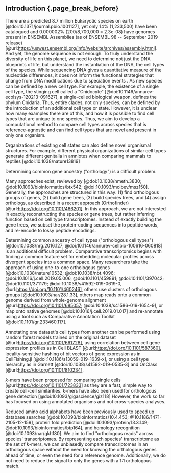 ## Introduction  {.page_break_before}

There are a predicted 8.7 million Eukaryotic species on earth [@doi:10.1371/journal.pbio.1001127], yet only 14% (1,233,500) have been catalogued and 0.000002% (200/8,700,000 = 2.3e-08) have genomes present in ENSEMBL Assemblies (as of ENSEMBL 98 -- September 2019 release) [@url:https://uswest.ensembl.org/info/website/archives/assembly.html].
And yet, the genome sequence is not enough.
To truly understand the diversity of life on this planet, we need to determine not just the DNA blueprints of life, but understand the instantiation of the DNA, the cell types of the species.
While sequencing DNA gives a quantitative measure of the nucleotide differences, it does not inform the functional strategies that change from DNA modifications due to speciation events .
As new species can be defined by a new cell type.
For example, the existence of a single cell type, the stinging cell called a "Cnidocyte" [@doi:10.1146/annurev-ecolsys-120213-091627], a single-celled biological weapon, defines the phylum Cnidaria.
Thus, entire clades, not only species, can be defined by the introduction of an additional cell type or state.
However, it is unclear how many examples there are of this, and how it is possible to find cell types that are unique to one species.
Thus, we aim to develop a computational method to compare cell types across species that is reference-agnostic and can find cell types that are novel and present in only one organism.

Organizations of existing cell states can also define novel organismal structures.
For example, different physical organizations of similar cell types generate different genitalia in amniotes when comparing mammals to reptiles [@doi:10.1038/nature13819]

Determining common gene ancestry ("orthology") is a difficult problem.

Many approaches exist, reviewed by [@doi:10.1038/nmeth.3830; @doi:10.1093/bioinformatics/btx542; @doi:10.1093/molbev/msz150].
Generally, the approaches are structured in this way: (1) find orthologous groups of genes, (2) build gene trees, (3) build species trees, and (4) assign orthologs, as described in a recent approach (Orthofinder) [@url:https://doi.org/10.1101/466201].
In this approach, we are not interested in exactly reconstructing the species or gene trees, but rather inferring function based on cell type transcriptomes.
Instead of exactly building the gene trees, we subset the protein-coding sequences into peptide words, and re-encode to lossy peptide encodings.


Determining common ancestry of cell types ("orthologous cell types") [@doi:10.1038/nrg.2016.127; @doi:10.1146/annurev-cellbio-100616-060818] is an additional difficult problem.
Comparative transcriptomics begins with finding a common feature set for embedding molecular profiles across divergent species into a common space.
Many researchers take the approach of using one-to-one orthologous genes [@doi:10.1038/nature10532; @doi:10.1038/nbt.4096; @doi:10.1016/j.cell.2019.05.006, @doi:10.1101/459891; @doi:10.1101/397042; @doi:10.1101/371179; @doi:10.1038/s41592-019-0619-0, @url:https://doi.org/10.1101/460246], others use clusters of orthologous groups [@doi:10.1093/nar/28.1.33], others map reads onto a common genome derived from whole-genome alignment [@url:https://doi.org/10.1101/685057; @doi:10.1038/s41586-019-1654-9], or map onto native genomes [@doi:10.1016/j.cell.2019.01.017] and re-annotate using a tool such as Comparative Annotation Toolkit [@doi:10.1101/gr.233460.117].

Annotating one dataset's cell types from another can be performed using random forest models trained on the original dataset [@url:https://doi.org/10.1101/661728], using correlation between cell gene expression profiles as in Cell BLAST [@url:https://doi.org/10.1101/587360], locality-sensitive hashing of bit vectors of gene expression as in CellFishing.jl [@doi:10.1186/s13059-019-1639-x], or using a cell type hierarchy as in Garnett [@doi:10.1038/s41592-019-0535-3] and OnClass [@url:https://doi.org/10.1101/810234].

$k$-mers have been proposed for comparing single cells [@url:https://doi.org/10.1101/723833] as they are a fast, simple way to create cell-cell similarities.
$k$-mers have also been used for orthologous gene detection [@doi:10.1093/gigascience/giz118]
However, the work so far has focused on using annotated organisms and not cross-species analyses.

Reduced amino acid alphabets have been previously used to speed up database searches [@doi:10.1093/bioinformatics/10.4.453; @10.1186/1471-2105-12-159], protein fold prediction [@doi:10.1093/protein/13.3.149; @doi:10.1093/bioinformatics/btp164], and homology recognition [@doi:10.1093/nar/gkh180].
We aim to find "orthologous reads" across species' transcriptomes. 
By representing each species' transcriptome as the set of $k$-mers, we can unbiasedly compare transcriptomes in an orthologous space without the need for knowing the orthologous genes ahead of time, or even the need for a reference genome. 
Additionally, we do not need to reduce the signal to only the genes with a 1:1 orthologous match.
